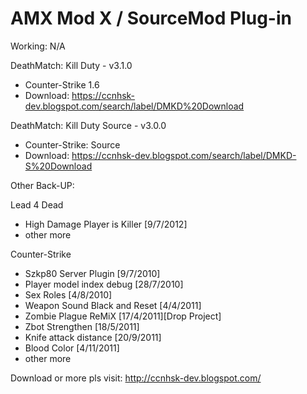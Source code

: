 # AMX Mod X / SourceMod Plug-in

Working: N/A

DeathMatch: Kill Duty - v3.1.0
 - Counter-Strike 1.6
 - Download: https://ccnhsk-dev.blogspot.com/search/label/DMKD%20Download

DeathMatch: Kill Duty Source  - v3.0.0
 - Counter-Strike: Source
 - Download: https://ccnhsk-dev.blogspot.com/search/label/DMKD-S%20Download

Other Back-UP:

Lead 4 Dead
  - High Damage Player is Killer [9/7/2012]
  - other more

Counter-Strike
  - Szkp80 Server Plugin [9/7/2010]
  - Player model index debug [28/7/2010]
  - Sex Roles [4/8/2010]
  - Weapon Sound Black and Reset [4/4/2011]
  - Zombie Plague ReMiX [17/4/2011][Drop Project]
  - Zbot Strengthen [18/5/2011]
  - Knife attack distance [20/9/2011]
  - Blood Color   [4/11/2011]
  - other more

Download or more pls visit: http://ccnhsk-dev.blogspot.com/
